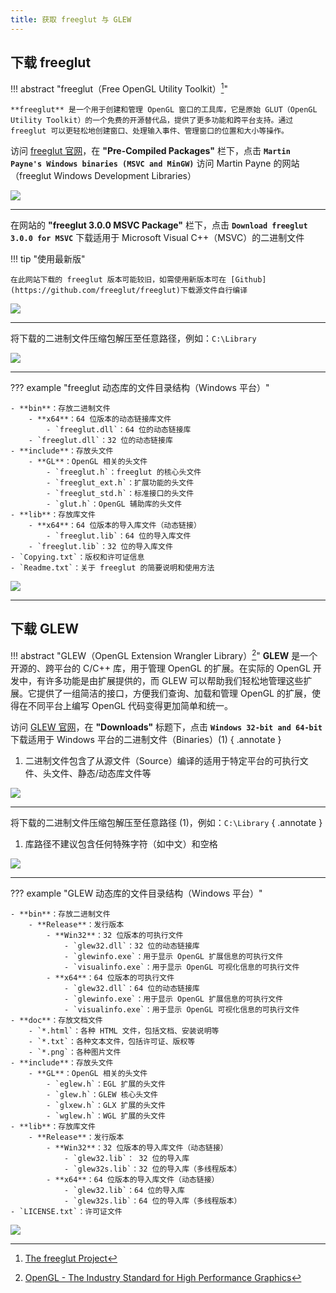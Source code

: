```yaml
---
title: 获取 freeglut 与 GLEW
---
```


## 下载 freeglut

!!! abstract "freeglut（Free OpenGL Utility Toolkit）[^1]"

    **freeglut** 是一个用于创建和管理 OpenGL 窗口的工具库，它是原始 GLUT（OpenGL Utility Toolkit）的一个免费的开源替代品，提供了更多功能和跨平台支持。通过
    freeglut 可以更轻松地创建窗口、处理输入事件、管理窗口的位置和大小等操作。

访问 [freeglut 官网](https://freeglut.sourceforge.net)，在 **"Pre-Compiled Packages"** 栏下，点击
**`Martin Payne's Windows binaries (MSVC and MinGW)`** 访问 Martin Payne 的网站（freeglut Windows Development Libraries）

![](../../assets/images/opengl/freeglut-homepage.png)

---

在网站的 **"freeglut 3.0.0 MSVC Package"** 栏下，点击 **`Download freeglut 3.0.0 for MSVC`** 下载适用于
Microsoft Visual C++（MSVC）的二进制文件

!!! tip "使用最新版"

    在此网站下载的 freeglut 版本可能较旧，如需使用新版本可在 [Github](https://github.com/freeglut/freeglut)下载源文件自行编译

![](../../assets/images/opengl/freeglut-devel-page.png)

---

将下载的二进制文件压缩包解压至任意路径，例如：`C:\Library`

![](../../assets/images/opengl/freeglut-folder.png)

---

??? example "freeglut 动态库的文件目录结构（Windows 平台）"

    - **bin**：存放二进制文件
        - **x64**：64 位版本的动态链接库文件
            - `freeglut.dll`：64 位的动态链接库
        - `freeglut.dll`：32 位的动态链接库
    - **include**：存放头文件
        - **GL**：OpenGL 相关的头文件
            - `freeglut.h`：freeglut 的核心头文件
            - `freeglut_ext.h`：扩展功能的头文件
            - `freeglut_std.h`：标准接口的头文件
            - `glut.h`：OpenGL 辅助库的头文件
    - **lib**：存放库文件
        - **x64**：64 位版本的导入库文件（动态链接）
            - `freeglut.lib`：64 位的导入库文件
        - `freeglut.lib`：32 位的导入库文件
    - `Copying.txt`：版权和许可证信息
    - `Readme.txt`：关于 freeglut 的简要说明和使用方法

![](../../assets/images/opengl/freeglut-files.png)

---

## 下载 GLEW

!!! abstract "GLEW（OpenGL Extension Wrangler Library）[^2]"
    **GLEW** 是一个开源的、跨平台的 C/C++ 库，用于管理 OpenGL 的扩展。在实际的 OpenGL 开发中，有许多功能是由扩展提供的，而 GLEW
    可以帮助我们轻松地管理这些扩展。它提供了一组简洁的接口，方便我们查询、加载和管理 OpenGL 的扩展，使得在不同平台上编写 OpenGL 代码变得更加简单和统一。

访问 [GLEW 官网](https://www.opengl.org)，在 **"Downloads"** 标题下，点击 **`Windows 32-bit and 64-bit`** 下载适用于 Windows
平台的二进制文件（Binaries）(1)
{ .annotate }

1. 二进制文件包含了从源文件（Source）编译的适用于特定平台的可执行文件、头文件、静态/动态库文件等

![](../../assets/images/opengl/glew-homepage.png)

---

将下载的二进制文件压缩包解压至任意路径 (1)，例如：`C:\Library`
{ .annotate }

1. 库路径不建议包含任何特殊字符（如中文）和空格

![](../../assets/images/opengl/glew-folder.png)

---

??? example "GLEW 动态库的文件目录结构（Windows 平台）"

    - **bin**：存放二进制文件
        - **Release**：发行版本
            - **Win32**：32 位版本的可执行文件
                - `glew32.dll`：32 位的动态链接库
                - `glewinfo.exe`：用于显示 OpenGL 扩展信息的可执行文件
                - `visualinfo.exe`：用于显示 OpenGL 可视化信息的可执行文件
            - **x64**：64 位版本的可执行文件
                - `glew32.dll`：64 位的动态链接库
                - `glewinfo.exe`：用于显示 OpenGL 扩展信息的可执行文件
                - `visualinfo.exe`：用于显示 OpenGL 可视化信息的可执行文件
    - **doc**：存放文档文件
        - `*.html`：各种 HTML 文件，包括文档、安装说明等
        - `*.txt`：各种文本文件，包括许可证、版权等
        - `*.png`：各种图片文件
    - **include**：存放头文件
        - **GL**：OpenGL 相关的头文件
            - `eglew.h`：EGL 扩展的头文件
            - `glew.h`：GLEW 核心头文件
            - `glxew.h`：GLX 扩展的头文件
            - `wglew.h`：WGL 扩展的头文件
    - **lib**：存放库文件
        - **Release**：发行版本
            - **Win32**：32 位版本的导入库文件（动态链接）
                - `glew32.lib`： 32 位的导入库
                - `glew32s.lib`：32 位的导入库（多线程版本）
            - **x64**：64 位版本的导入库文件（动态链接）
                - `glew32.lib`：64 位的导入库
                - `glew32s.lib`：64 位的导入库（多线程版本）
    - `LICENSE.txt`：许可证文件

![](../../assets/images/opengl/glew-files.png)

[^1]: [The freeglut Project](https://freeglut.sourceforge.net)
[^2]: [OpenGL - The Industry Standard for High Performance Graphics](https://www.opengl.org)
